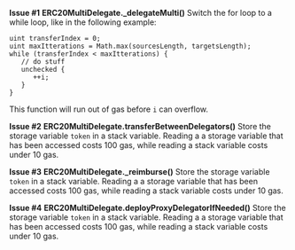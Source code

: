 **Issue #1**
**ERC20MultiDelegate._delegateMulti()**
Switch the for loop to a while loop, like in the following example:
```
uint transferIndex = 0;
uint maxItterations = Math.max(sourcesLength, targetsLength);
while (transferIndex < maxItterations) {
   // do stuff
   unchecked {
      ++i;
   }
}
```
This function will run out of gas before ```i``` can overflow.

**Issue #2**
**ERC20MultiDelegate.transferBetweenDelegators()**
Store the storage variable ```token``` in a stack variable. Reading a a storage variable that has been accessed costs 100 gas, while reading a stack variable costs under 10 gas.

**Issue #3**
**ERC20MultiDelegate._reimburse()**
Store the storage variable ```token``` in a stack variable. Reading a a storage variable that has been accessed costs 100 gas, while reading a stack variable costs under 10 gas.

**Issue #4**
**ERC20MultiDelegate.deployProxyDelegatorIfNeeded()**
Store the storage variable ```token``` in a stack variable. Reading a a storage variable that has been accessed costs 100 gas, while reading a stack variable costs under 10 gas.
